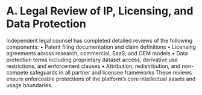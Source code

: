 # A. Legal Review of IP, Licensing, and Data Protection

Independent legal counsel has completed detailed reviews of the following components:
• Patent filing documentation and claim definitions
• Licensing agreements across research, commercial, SaaS, and OEM models
• Data protection terms including proprietary dataset access, derivative use restrictions, and enforcement clauses
• Attribution, redistribution, and non-compete safeguards in all partner and licensee frameworks
These reviews ensure enforceable protections of the platform’s core intellectual assets and usage boundaries.

